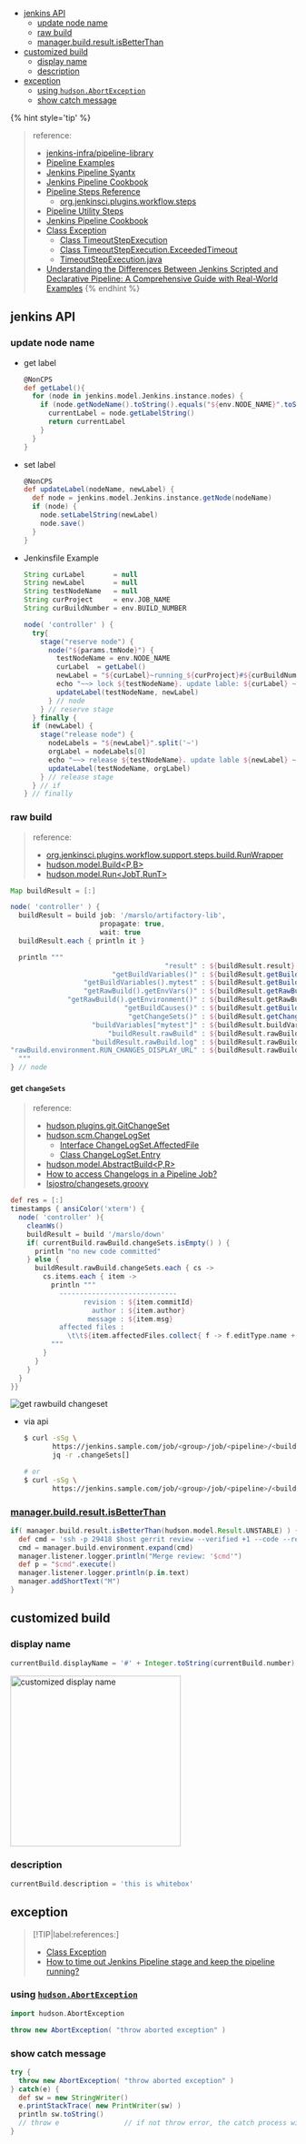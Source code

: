 <!-- START doctoc generated TOC please keep comment here to allow auto update -->
<!-- DON'T EDIT THIS SECTION, INSTEAD RE-RUN doctoc TO UPDATE -->

- [jenkins API](#jenkins-api)
  - [update node name](#update-node-name)
  - [raw build](#raw-build)
  - [manager.build.result.isBetterThan](#managerbuildresultisbetterthan)
- [customized build](#customized-build)
  - [display name](#display-name)
  - [description](#description)
- [exception](#exception)
  - [using `hudson.AbortException`](#using-hudsonabortexception)
  - [show catch message](#show-catch-message)

<!-- END doctoc generated TOC please keep comment here to allow auto update -->

{% hint style='tip' %}
> reference:
> - [jenkins-infra/pipeline-library](https://github.com/jenkins-infra/pipeline-library)
> - [Pipeline Examples](https://www.jenkins.io/doc/pipeline/examples/)
> - [Jenkins Pipeline Syantx](https://kb.novaordis.com/index.php/Jenkins_Pipeline_Syntax)
> - [Jenkins Pipeline Cookbook](https://e.printstacktrace.blog/jenkins-pipeline-cookbook/)
> - [Pipeline Steps Reference](https://www.jenkins.io/doc/pipeline/steps/)
>   - [org.jenkinsci.plugins.workflow.steps](https://javadoc.jenkins.io/plugin/workflow-basic-steps/org/jenkinsci/plugins/workflow/steps/package-summary.html)
> - [Pipeline Utility Steps](https://www.jenkins.io/doc/pipeline/steps/pipeline-utility-steps/#pipeline-utility-steps)
> - [Jenkins Pipeline Cookbook](https://e.printstacktrace.blog/jenkins-pipeline-cookbook/)
> - [Class Exception](https://docs.oracle.com/javase/8/docs/api/java/lang/Exception.html)
>   - [Class TimeoutStepExecution](https://javadoc.jenkins.io/plugin/workflow-basic-steps/org/jenkinsci/plugins/workflow/steps/TimeoutStepExecution.html)
>   - [Class TimeoutStepExecution.ExceededTimeout](https://javadoc.jenkins.io/plugin/workflow-basic-steps/org/jenkinsci/plugins/workflow/steps/TimeoutStepExecution.ExceededTimeout.html)
>   - [TimeoutStepExecution.java](https://github.com/jenkinsci/workflow-basic-steps-plugin/blob/master/src/main/java/org/jenkinsci/plugins/workflow/steps/TimeoutStepExecution.java)
> - [Understanding the Differences Between Jenkins Scripted and Declarative Pipeline: A Comprehensive Guide with Real-World Examples](https://blog.devgenius.io/understanding-the-differences-between-jenkins-scripted-and-declarative-pipeline-a-comprehensive-960826e26c2)
{% endhint %}

## jenkins API
### update node name
- get label
  ```groovy
  @NonCPS
  def getLabel(){
    for (node in jenkins.model.Jenkins.instance.nodes) {
      if (node.getNodeName().toString().equals("${env.NODE_NAME}".toString())) {
        currentLabel = node.getLabelString()
        return currentLabel
      }
    }
  }
  ```

- set label
  ```groovy
  @NonCPS
  def updateLabel(nodeName, newLabel) {
    def node = jenkins.model.Jenkins.instance.getNode(nodeName)
    if (node) {
      node.setLabelString(newLabel)
      node.save()
    }
  }
  ```

- Jenkinsfile Example
  ```groovy
  String curLabel       = null
  String newLabel       = null
  String testNodeName   = null
  String curProject     = env.JOB_NAME
  String curBuildNumber = env.BUILD_NUMBER

  node( 'controller' ) {
    try{
      stage("reserve node") {
        node("${params.tmNode}") {
          testNodeName = env.NODE_NAME
          curLabel  = getLabel()
          newLabel = "${curLabel}~running_${curProject}#${curBuildNumber}"
          echo "~~> lock ${testNodeName}. update lable: ${curLabel} ~> ${newLabel}"
          updateLabel(testNodeName, newLabel)
        } // node
      } // reserve stage
    } finally {
    if (newLabel) {
      stage("release node") {
        nodeLabels = "${newLabel}".split('~')
        orgLabel = nodeLabels[0]
        echo "~~> release ${testNodeName}. update lable ${newLabel} ~> ${orgLabel}"
        updateLabel(testNodeName, orgLabel)
      } // release stage
    } // if
  } // finally
  ```

### raw build
> reference:
> - [org.jenkinsci.plugins.workflow.support.steps.build.RunWrapper](https://javadoc.jenkins.io/plugin/workflow-support/org/jenkinsci/plugins/workflow/support/steps/build/RunWrapper.html)
> - [hudson.model.Build<P,B>](https://javadoc.jenkins-ci.org/hudson/model/Build.html)
> - [hudson.model.Run<JobT,RunT>](https://javadoc.jenkins-ci.org/hudson/model/Run.html)

```groovy
Map buildResult = [:]

node( 'controller' ) {
  buildResult = build job: '/marslo/artifactory-lib',
                      propagate: true,
                      wait: true
  buildResult.each { println it }

  println """
                                      "result" : ${buildResult.result}
                         "getBuildVariables()" : ${buildResult.getBuildVariables()}
                  "getBuildVariables().mytest" : ${buildResult.getBuildVariables().mytest}
                  "getRawBuild().getEnvVars()" : ${buildResult.getRawBuild().getEnvVars()}
              "getRawBuild().getEnvironment()" : ${buildResult.getRawBuild.getEnvironment()}
                            "getBuildCauses()" : ${buildResult.getBuildCauses()}
                             "getChangeSets()" : ${buildResult.getChangeSets()}
                    "buildVariables["mytest"]" : ${buildResult.buildVariables["mytest"]}
                        "buildResult.rawBuild" : ${buildResult.rawBuild}
                    "buildResult.rawBuild.log" : ${buildResult.rawBuild.log}
"rawBuild.environment.RUN_CHANGES_DISPLAY_URL" : ${buildResult.rawBuild.environment.RUN_CHANGES_DISPLAY_URL}
  """
} // node
```

#### get `changeSets`
> reference:
> - [hudson.plugins.git.GitChangeSet](https://javadoc.jenkins.io/plugin/git/hudson/plugins/git/GitChangeSet.html)
> - [hudson.scm.ChangeLogSet<T>](https://javadoc.jenkins.io/hudson/scm/ChangeLogSet.html)
>   - [Interface ChangeLogSet.AffectedFile](https://javadoc.jenkins.io/hudson/scm/ChangeLogSet.AffectedFile.html)
>   - [Class ChangeLogSet.Entry](https://javadoc.jenkins.io/hudson/scm/ChangeLogSet.Entry.html)
> - [hudson.model.AbstractBuild<P,R>](https://javadoc.jenkins.io/hudson/model/AbstractBuild.html#getChangeSets--)
> - [How to access Changelogs in a Pipeline Job?](https://support.cloudbees.com/hc/en-us/articles/217630098-How-to-access-Changelogs-in-a-Pipeline-Job-)
> - [lsjostro/changesets.groovy](https://gist.github.com/lsjostro/3f410333ac90ecccfdc139079f585b3a)

```groovy
def res = [:]
timestamps { ansiColor('xterm') {
  node( 'controller' ){
    cleanWs()
    buildResult = build '/marslo/down'
    if( currentBuild.rawBuild.changeSets.isEmpty() ) {
      println "no new code committed"
    } else {
      buildResult.rawBuild.changeSets.each { cs ->
        cs.items.each { item ->
          println """
            -----------------------------
                  revision : ${item.commitId}
                    author : ${item.author}
                   message : ${item.msg}
            affected files :
              \t\t${item.affectedFiles.collect{ f -> f.editType.name + ' - ' + f.path }.join('\n\t\t\t\t')}
          """
        }
      }
    }
  }
}}
```
![get rawbuild changeset](../../screenshot/jenkins/get-rawbuild-changeset.png)

- via api
  ```bash
  $ curl -sSg \
         https://jenkins.sample.com/job/<group>/job/<pipeline>/<buildId>/api/json |
         jq -r .changeSets[]

  # or
  $ curl -sSg \
         https://jenkins.sample.com/job/<group>/job/<pipeline>/<buildId>/api/json?depth=100&&tree=changeSets[*[*]]
  ```

### [manager.build.result.isBetterThan](https://stackoverflow.com/a/26410694/2940319)
```groovy
if( manager.build.result.isBetterThan(hudson.model.Result.UNSTABLE) ) {
  def cmd = 'ssh -p 29418 $host gerrit review --verified +1 --code --review +2 --submit $GERRIT_CHANGE_NUMBER,$GERRIT_PATCHSET_NUMBER'
  cmd = manager.build.environment.expand(cmd)
  manager.listener.logger.println("Merge review: '$cmd'")
  def p = "$cmd".execute()
  manager.listener.logger.println(p.in.text)
  manager.addShortText("M")
}
```

## customized build
### display name
```groovy
currentBuild.displayName = '#' + Integer.toString(currentBuild.number) + ' mytest'
```
<img src="../../screenshot/jenkins/showDisplayName.png" width="300" alt="customized display name" >


### description
```groovy
currentBuild.description = 'this is whitebox'
```

## exception

> [!TIP|label:references:]
> - [Class Exception](https://docs.oracle.com/javase/8/docs/api/java/lang/Exception.html)
> - [How to time out Jenkins Pipeline stage and keep the pipeline running?](https://e.printstacktrace.blog/how-to-time-out-jenkins-pipeline-stage-and-keep-the-pipeline-running/)

### using [`hudson.AbortException`](https://javadoc.jenkins-ci.org/hudson/AbortException.html)
```groovy
import hudson.AbortException

throw new AbortException( "throw aborted exception" )
```

### show catch message
```groovy
try {
  throw new AbortException( "throw aborted exception" )
} catch(e) {
  def sw = new StringWriter()
  e.printStackTrace( new PrintWriter(sw) )
  println sw.toString()
  // throw e                // if not throw error, the catch process will only print the error message
}
```
